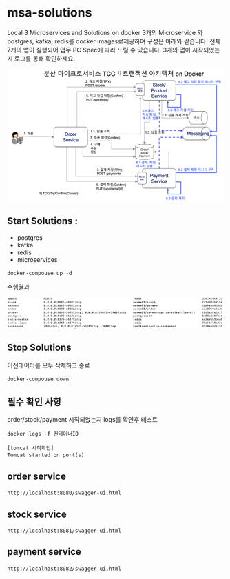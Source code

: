 # msa-solutions
Local 3 Microservices and Solutions on docker
3개의 Microservice 와 postgres, kafka, redis를 docker images로제공하며 구성은 아래와 같습니다.
전체 7개의 앱이 실행되어 업무 PC Spec에 따라 느릴 수 있습니다.
3개의 앱이 시작되었는지 로그를 통해 확인하세요.

![alt text](img/rest_tcc_docker.png)

## Start Solutions : 
* postgres 
* kafka 
* redis 
* microservices

```
docker-compouse up -d

```
수행결과

![alt text](img/docker_run.png)

## Stop Solutions 

이전데이터를 모두 삭제하고 종료
```
docker-compouse down
```

## 필수 확인 사항
order/stock/payment 시작되었는지 logs를 확인후 테스트
```
docker logs -f 컨테이너ID

[tomcat 시작확인]
Tomcat started on port(s)
```

## order service
```
http://localhost:8080/swagger-ui.html
```

## stock service
```
http://localhost:8081/swagger-ui.html
```

## payment service
```
http://localhost:8082/swagger-ui.html
```
